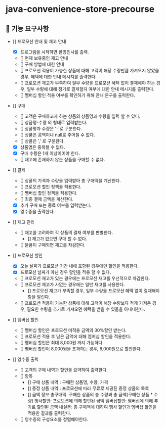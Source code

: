 # java-convenience-store-precourse

## 📝 기능 요구사항


- [] 프로모션 안내 및 재고 안내
  - [x] 프로그램을 시작하면 환영인사를 출력.
  - [] 현재 보유중인 재고 안내 
  - [] 구매 방법에 대한 안내 
  - [] 프로모션 적용이 가능한 상품에 대해 고객이 해당 수량만큼 가져오지 않았을 경우, 혜택에 대한 안내 메시지를 출력한다.
  - [] 프로모션 재고가 부족하여 일부 수량을 프로모션 혜택 없이 결제해야 하는 경우, 일부 수량에 대해 정가로 결제할지 여부에 대한 안내 메시지를 출력한다.
  - [] 멤버십 할인 적용 여부를 확인하기 위해 안내 문구를 출력한다.

- [] 구매 
    - [] 고객은 구매하고자 하는 상품의 상품명과 수량을 입력 할 수 있다.
    - [] 상품명-수량 의 형태로 입력받는다.
    - [] 상품명과 수량은 '-'로 구분한다.
    - [] 상품은 공백이나 null로 주어질 수 없다. 
    - [] 상품은 ',' 로 구분된다.
    - [x] 상품명은 중복될 수 없다.
    - [x] 구매 수량은 1개 이상이어야 한다. 
    - [] 재고에 존재하지 않는 상품을 구매할 수 없다. 

- [] 결제 
    - [] 상품의 가격과 수량을 입력받아 총 구매액을 계산한다.
    - [] 프로모션 할인 정책을 적용한다.
    - [] 멤버십 할인 정책을 적용한다.
    - [] 최종 결제 금액을 계산한다.
    - [x] 추가 구매 또는 종료 여부를 입력받는다.
    - [x] 영수증을 출력한다.

- [] 재고 관리
  - [] 재고를 고려하여 각 상품의 결재 여부를 판별한다. 
    - [] 재고가 없으면 구매 할 수 없다.
  - [] 물품이 구매되면 재고를 차감한다. 

- [] 프로모션 할인 
    - [X] 오늘 날짜가 프로모션 기간 내에 포함된 경우에만 할인을 적용한다.
    - [X] 프로모션 날짜가 아닌 경우 할인을 적용 할 수 없다. 
    - [] 프로모션 재고가 있는 경우에는 프로모션 재고를 우선적으로 차감한다. 
    - [] 프로모션 재고가 사없는 경우에는 일반 재고를 사용한다. 
      - [] 프로모션 재고가 부족할 경우, 일부 수량을 프로모션 혜택 없이 결재해야함을 알린다. 
    - [] 프로모션 적용이 가능한 상품에 대해 고객이 해당 수량보다 적게 가져온 경우, 필요한 수량을 추가로 가져오면 혜택을 받을 수 있읆을 아내내한다. 
  
- [] 멤버십 할인
  - [] 멤버십 할인은 프로모션 미적용 금액의 30%할인 받는다. 
  - [] 프로모션 적용 후 남은 금액에 대해 멤버십 할인을 적용한다. 
  - [] 멤버십 할인은 최대 8,000원 까지 가능하다. 
  - [] 멤버십 할인이 8,000원을 초과하는 경우, 8,000원으로 할인한다.

- [] 영수증 출력 
  - [] 고객의 구매 내역과 할인을 요약하여 출력한다. 
  - [] 항목
    - [] 구매 상품 내역 : 구매한 상품명, 수량, 가격
    - [] 증정 상품 내역 : 프로모션에 따라 무료로 제공된 증정 상품의 목록
    - [] 금액 정보
      총구매액: 구매한 상품의 총 수량과 총 금액(구매한 상품 * 수량)
      행사할인: 프로모션에 의해 할인된 금액
      멤버십할인: 멤버십에 의해 추가로 할인된 금액
      내실돈: 총 구매액에 대하여 행사 할인과 멤버십 할인을 적용한 결과를 출력한다. 
  - [] 영수증의 구성요소를 정렬해야한다. 